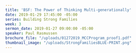 ```yaml
---
title: 'BSF: The Power of Thinking Multi-generationally'
date: 2019-01-29 17:45:00 -05:00
series: Building Strong Families
week: 3
sermon_date: 2019-01-27 09:00:00 -05:00
speaker: Paul Rasmussen
brochure_file: "/uploads/01272019_MCCProgram_proof1.pdf"
thumbnail_image: "/uploads/StrongFamiliesBLUE-PRINT.png"
---
```


